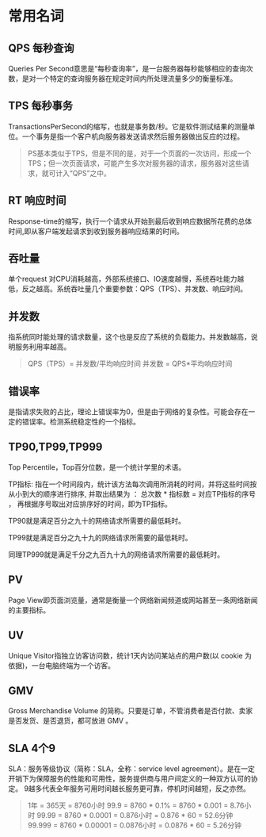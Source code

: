 # 常用名词

## QPS 每秒查询
Queries Per Second意思是“每秒查询率”，是一台服务器每秒能够相应的查询次数，是对一个特定的查询服务器在规定时间内所处理流量多少的衡量标准。
## TPS 每秒事务
TransactionsPerSecond的缩写，也就是事务数/秒。它是软件测试结果的测量单位。一个事务是指一个客户机向服务器发送请求然后服务器做出反应的过程。
>PS基本类似于TPS，但是不同的是，对于一个页面的一次访问，形成一个TPS；但一次页面请求，可能产生多次对服务器的请求，服务器对这些请求，就可计入“QPS”之中。
## RT 响应时间
Response-time的缩写，执行一个请求从开始到最后收到响应数据所花费的总体时间,即从客户端发起请求到收到服务器响应结果的时间。
## 吞吐量
单个request 对CPU消耗越高，外部系统接口、IO速度越慢，系统吞吐能力越低，反之越高。系统吞吐量几个重要参数：QPS（TPS）、并发数、响应时间。
## 并发数
指系统同时能处理的请求数量，这个也是反应了系统的负载能力。并发数越高，说明服务利用率越高。

>QPS（TPS）= 并发数/平均响应时间
>并发数 = QPS*平均响应时间

## 错误率

是指请求失败的占比，理论上错误率为0，但是由于网络的复杂性。可能会存在一定的错误率。检测系统稳定性的一个指标。

## TP90,TP99,TP999

Top Percentile，Top百分位数，是一个统计学里的术语。

TP指标: 指在一个时间段内，统计该方法每次调用所消耗的时间，并将这些时间按从小到大的顺序进行排序, 并取出结果为 ： 总次数 * 指标数 = 对应TP指标的序号 ， 再根据序号取出对应排序好的时间，即为TP指标。

TP90就是满足百分之九十的网络请求所需要的最低耗时。

TP99就是满足百分之九十九的网络请求所需要的最低耗时。

同理TP999就是满足千分之九百九十九的网络请求所需要的最低耗时。

## PV
Page View即页面浏览量，通常是衡量一个网络新闻频道或网站甚至一条网络新闻的主要指标。

## UV
Unique Visitor指独立访客访问数，统计1天内访问某站点的用户数(以 cookie 为依据)，一台电脑终端为一个访客。

## GMV
Gross Merchandise Volume 的简称。只要是订单，不管消费者是否付款、卖家是否发货、是否退货，都可放进 GMV 。

## SLA 4个9

SLA：服务等级协议（简称：SLA，全称：service level agreement）。是在一定开销下为保障服务的性能和可用性，服务提供商与用户间定义的一种双方认可的协定。
9越多代表全年服务可用时间越长服务更可靠，停机时间越短，反之亦然。

>1年 = 365天 = 8760小时
>99.9 = 8760 * 0.1% = 8760 * 0.001 = 8.76小时
>99.99 = 8760 * 0.0001 = 0.876小时 = 0.876 * 60 = 52.6分钟
>99.999 = 8760 * 0.00001 = 0.0876小时 = 0.0876 * 60 = 5.26分钟


